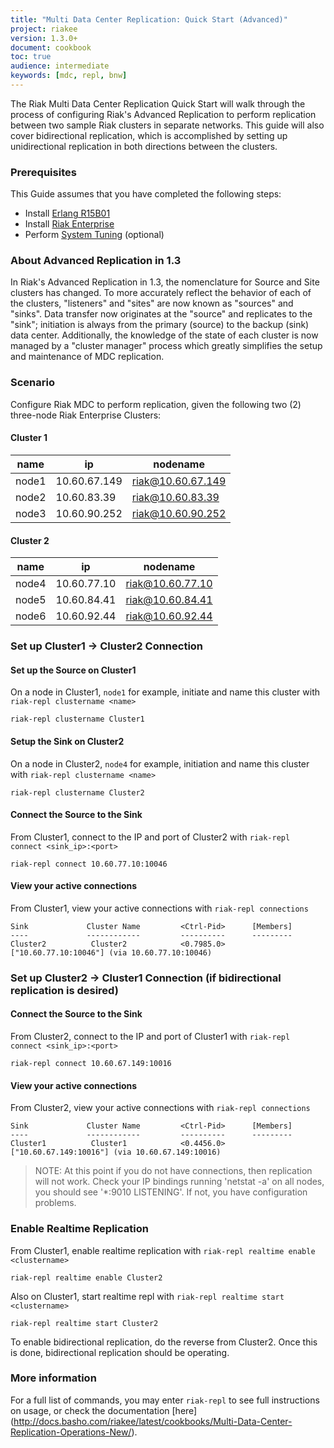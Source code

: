 ```yaml
---
title: "Multi Data Center Replication: Quick Start (Advanced)"
project: riakee
version: 1.3.0+
document: cookbook
toc: true
audience: intermediate
keywords: [mdc, repl, bnw]
---
```


The Riak Multi Data Center Replication Quick Start will walk through the process of configuring Riak's Advanced Replication to perform replication between two sample Riak clusters in separate networks.  This guide will also cover bidirectional replication, which is accomplished by setting up unidirectional replication in both directions between the clusters.

### Prerequisites
This Guide assumes that you have completed the following steps:

* Install [Erlang R15B01](http://docs.basho.com/riak/latest/tutorials/installation/Installing-Erlang/)
* Install [Riak Enterprise](http://docs.basho.com/riakee/latest/) 
* Perform [System Tuning](http://docs.basho.com/riak/latest/cookbooks/Linux-Performance-Tuning/) (optional)

### About Advanced Replication in 1.3
In Riak's Advanced Replication in 1.3, the nomenclature for Source and Site clusters has changed. To more accurately reflect the behavior of each of the clusters, "listeners" and "sites" are now known as "sources" and "sinks". Data transfer now originates at the "source" and replicates to the "sink"; initiation is always from the primary (source) to the backup (sink) data center. Additionally, the knowledge of the state of each cluster is now managed by a "cluster manager" process which greatly simplifies the setup and maintenance of MDC replication.

### Scenario
Configure Riak MDC to perform replication, given the following two (2) three-node Riak Enterprise Clusters: 

#### Cluster 1 
name  | ip          | nodename
------|--------------|-----------------
node1 | 10.60.67.149 | riak@10.60.67.149
node2 | 10.60.83.39  | riak@10.60.83.39
node3 | 10.60.90.252 | riak@10.60.90.252

#### Cluster 2
name  | ip          | nodename
------|-------------|-----------------
node4 | 10.60.77.10 | riak@10.60.77.10
node5 | 10.60.84.41 | riak@10.60.84.41
node6 | 10.60.92.44 | riak@10.60.92.44


### Set up Cluster1 -> Cluster2 Connection

#### Set up the Source on Cluster1

On a node in Cluster1, `node1` for example, initiate and name this cluster with `riak-repl clustername <name>` 

	riak-repl clustername Cluster1
	
#### Setup the Sink on Cluster2

On a node in Cluster2, `node4` for example, initiation and name this cluster with `riak-repl clustername <name>`

	riak-repl clustername Cluster2
	
#### Connect the Source to the Sink

From Cluster1, connect to the IP and port of Cluster2 with `riak-repl  connect <sink_ip>:<port>`

	riak-repl connect 10.60.77.10:10046
	
#### View your active connections

From Cluster1, view your active connections with `riak-repl connections`

```
Sink             Cluster Name         <Ctrl-Pid>      [Members]
----             ------------         ----------      ---------
Cluster2          Cluster2            <0.7985.0>      ["10.60.77.10:10046"] (via 10.60.77.10:10046)
```

### Set up Cluster2 -> Cluster1 Connection (if bidirectional replication is desired)
	
#### Connect the Source to the Sink

From Cluster2, connect to the IP and port of Cluster1 with `riak-repl  connect <sink_ip>:<port>`

	riak-repl connect 10.60.67.149:10016
	
#### View your active connections

From Cluster2, view your active connections with `riak-repl connections`

```
Sink             Cluster Name         <Ctrl-Pid>      [Members]
----             ------------         ----------      ---------
Cluster1          Cluster1            <0.4456.0>      ["10.60.67.149:10016"] (via 10.60.67.149:10016)
```

> NOTE: At this point if you do not have connections, then replication will not work.  Check your IP bindings running 'netstat -a' on all nodes, you should see '*:9010 LISTENING'. If not, you have configuration problems.



### Enable Realtime Replication

From Cluster1, enable realtime replication with `riak-repl realtime enable <clustername>`

	riak-repl realtime enable Cluster2
	
Also on Cluster1, start realtime repl with `riak-repl realtime start <clustername>`

	riak-repl realtime start Cluster2
	
To enable bidirectional replication, do the reverse from Cluster2.  Once this is done, bidirectional replication should be operating.
	
### More information
	
For a full list of commands, you may enter `riak-repl` to see full instructions on usage, or check the documentation [here] (http://docs.basho.com/riakee/latest/cookbooks/Multi-Data-Center-Replication-Operations-New/). 

